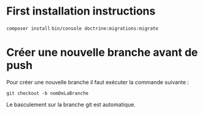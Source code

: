 # First installation instructions

`composer install`
`bin/console doctrine:migrations:migrate`

# Créer une nouvelle branche avant de push

Pour créer une nouvelle branche il faut exécuter la commande suivante :

`git checkout -b nomDeLaBranche`

Le basculement sur la branche git est automatique.
